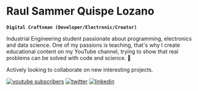 # Raul Sammer Quispe Lozano

**`Digital Craftsman (Developer/Electronic/Creator)`**

Industrial Engineering student passionate about programming, electronics and data science. One of my passions is teaching, that's why I create educational content on my YouTube channel, trying to show that real problems can be solved with code and science. 💚

Actively looking to collaborate on new interesting projects.

   <p align="left">
      <a href="https://www.youtube.com/channel/UCBToQmwBwOdhEHqerVIoQwg?sub_confirmation=1">
         <img alt="youtube subscribers" title="Subscribe to my YouTube channel" src="https://custom-icon-badges.demolab.com/youtube/channel/subscribers/UCBToQmwBwOdhEHqerVIoQwg?color=%23E05D44&label=SUBSCRIBE&logo=video&logoColor=white&style=for-the-badge&labelColor=CE4630"/></a> 
      <a href="https://twitter.com/raulsammer">
         <img alt="twitter" title="follow me on twitter" src="https://custom-icon-badges.demolab.com/twitter/follow/raulsammer?color=236ad3&labelColor=1155ba&style=for-the-badge&logo=twitter-3123&label=Follow&logoColor=white"/></a> 
      <a href="https://www.linkedin.com/in/raulsammer/">
         <img alt="linkedin" title="Know me" src="https://custom-icon-badges.demolab.com/badge/-Check my Linkedin-blue?style=for-the-badge&logoColor=white&logo=repo"/></a>
   </p>
